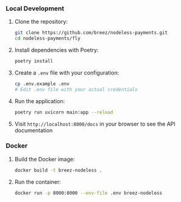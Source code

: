 ### Local Development

1. Clone the repository:
   ```bash
   git clone https://github.com/breez/nodeless-payments.git
   cd nodeless-payments/fly
   ```

2. Install dependencies with Poetry:
   ```bash
   poetry install
   ```

3. Create a `.env` file with your configuration:
   ```bash
   cp .env.example .env
   # Edit .env file with your actual credentials
   ```

4. Run the application:
   ```bash
   poetry run uvicorn main:app --reload
   ```

5. Visit `http://localhost:8000/docs` in your browser to see the API documentation

### Docker

1. Build the Docker image:
   ```bash
   docker build -t breez-nodeless .
   ```

2. Run the container:
   ```bash
   docker run -p 8000:8000 --env-file .env breez-nodeless
   ```

